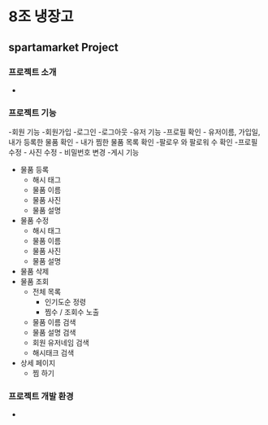 # 8조 냉장고
## spartamarket Project

### 프로젝트 소개
-

### 프로젝트 기능
  -회원 기능
    -회원가입
    -로그인
    -로그아웃
  -유저 기능
    -프로필 확인
      - 유저이름, 가입일, 내가 등록한 물품 확인
      - 내가 찜한 물품 목록 확인
      -팔로우 와 팔로워 수 확인
    -프로필 수정
      - 사진 수정
      - 비밀번호 변경
-게시 기능
  - 물품 등록
    - 해시 태그
    - 물품 이름
    - 물품 사진
    - 물품 설명
  - 물품 수정
    - 해시 태그
    - 물품 이름
    - 물품 사진
    - 물품 설명
  - 물품 삭제
  - 물품 조회
    - 전체 목록
      - 인기도순 정령
      - 찜수 / 조회수 노출
    - 물품 이름 검색
    - 물품 설명 검색
    - 회원 유저네임 검색
    - 해시태크 검색
  - 상세 페이지
    - 찜 하기

### 프로젝트 개발 환경
-
